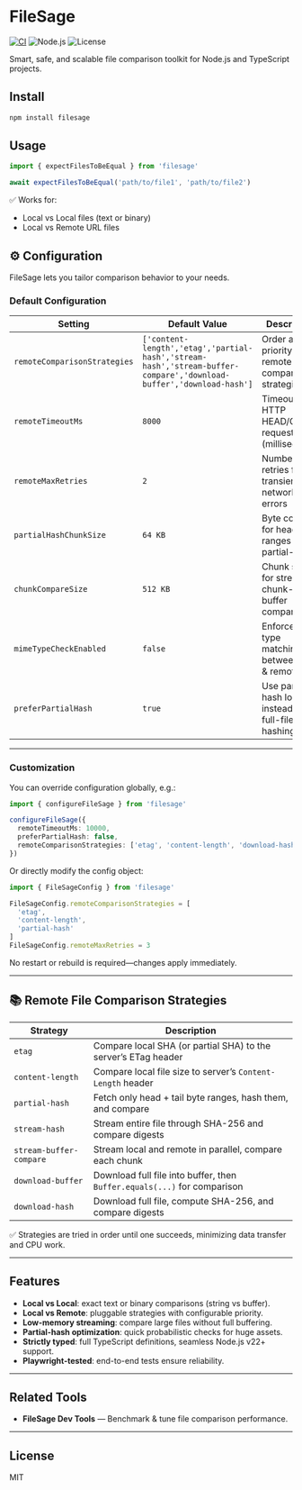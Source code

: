 # FileSage

[![CI](https://github.com/evagoras/filesage/actions/workflows/ci.yml/badge.svg)](https://github.com/evagoras/filesage/actions/workflows/ci.yml)
![Node.js](https://img.shields.io/badge/node-%3E%3D22.0.0-green)
![License](https://img.shields.io/badge/license-MIT-blue)

Smart, safe, and scalable file comparison toolkit for Node.js and TypeScript projects.

## Install

```bash
npm install filesage
```

## Usage

```typescript
import { expectFilesToBeEqual } from 'filesage'

await expectFilesToBeEqual('path/to/file1', 'path/to/file2')
```

✅ Works for:
- Local vs Local files (text or binary)
- Local vs Remote URL files

## ⚙️ Configuration

FileSage lets you tailor comparison behavior to your needs.

### Default Configuration

| Setting                      | Default Value                                                                                                 | Description                                            |
|------------------------------|---------------------------------------------------------------------------------------------------------------|--------------------------------------------------------|
| `remoteComparisonStrategies` | `['content-length','etag','partial-hash','stream-hash','stream-buffer-compare','download-buffer','download-hash']` | Order and priority of remote comparison strategies     |
| `remoteTimeoutMs`            | `8000`                                                                                                        | Timeout for HTTP HEAD/GET requests (milliseconds)      |
| `remoteMaxRetries`           | `2`                                                                                                           | Number of retries for transient network errors         |
| `partialHashChunkSize`       | `64 KB`                                                                                                       | Byte count for head/tail ranges in partial-hash       |
| `chunkCompareSize`           | `512 KB`                                                                                                      | Chunk size for streaming chunk-wise buffer compares   |
| `mimeTypeCheckEnabled`       | `false`                                                                                                       | Enforce MIME type matching between local & remote      |
| `preferPartialHash`          | `true`                                                                                                        | Use partial-hash locally instead of full-file hashing |

---

### Customization

You can override configuration globally, e.g.:  

```typescript
import { configureFileSage } from 'filesage'

configureFileSage({
  remoteTimeoutMs: 10000,
  preferPartialHash: false,
  remoteComparisonStrategies: ['etag', 'content-length', 'download-hash']
})
```

Or directly modify the config object:

```typescript
import { FileSageConfig } from 'filesage'

FileSageConfig.remoteComparisonStrategies = [
  'etag',
  'content-length',
  'partial-hash'
]
FileSageConfig.remoteMaxRetries = 3
```

No restart or rebuild is required—changes apply immediately.

---

## 📚 Remote File Comparison Strategies

| Strategy                 | Description                                                                                             |
|--------------------------|---------------------------------------------------------------------------------------------------------|
| `etag`                   | Compare local SHA (or partial SHA) to the server’s ETag header                                         |
| `content-length`         | Compare local file size to server’s `Content-Length` header                                            |
| `partial-hash`           | Fetch only head + tail byte ranges, hash them, and compare                                             |
| `stream-hash`            | Stream entire file through SHA-256 and compare digests                                                  |
| `stream-buffer-compare`  | Stream local and remote in parallel, compare each chunk                                                |
| `download-buffer`        | Download full file into buffer, then `Buffer.equals(...)` for comparison                               |
| `download-hash`          | Download full file, compute SHA-256, and compare digests                                               |

✅ Strategies are tried in order until one succeeds, minimizing data transfer and CPU work.

---

## Features

- **Local vs Local**: exact text or binary comparisons (string vs buffer).
- **Local vs Remote**: pluggable strategies with configurable priority.
- **Low-memory streaming**: compare large files without full buffering.
- **Partial-hash optimization**: quick probabilistic checks for huge assets.
- **Strictly typed**: full TypeScript definitions, seamless Node.js v22+ support.
- **Playwright-tested**: end-to-end tests ensure reliability.

---

## Related Tools

- **FileSage Dev Tools** — Benchmark & tune file comparison performance.

---

## License

MIT

